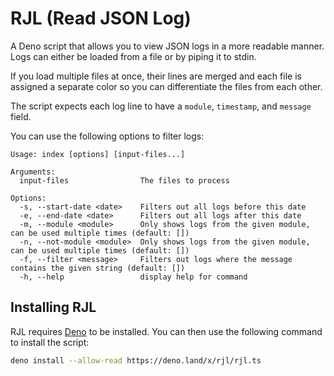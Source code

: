 # RJL (Read JSON Log)

A Deno script that allows you to view JSON logs in a more readable manner. Logs can
either be loaded from a file or by piping it to stdin.

If you load multiple files at once, their lines are merged and each file is assigned
a separate color so you can differentiate the files from each other.

The script expects each log line to have a `module`, `timestamp`, and `message` field.

You can use the following options to filter logs:

```
Usage: index [options] [input-files...]

Arguments:
  input-files                The files to process

Options:
  -s, --start-date <date>    Filters out all logs before this date
  -e, --end-date <date>      Filters out all logs after this date
  -m, --module <module>      Only shows logs from the given module, can be used multiple times (default: [])
  -n, --not-module <module>  Only shows logs from the given module, can be used multiple times (default: [])
  -f, --filter <message>     Filters out logs where the message contains the given string (default: [])
  -h, --help                 display help for command
```

## Installing RJL

RJL requires [Deno](https://deno.land) to be installed. You can then use
the following command to install the script:

```sh
deno install --allow-read https://deno.land/x/rjl/rjl.ts
```
